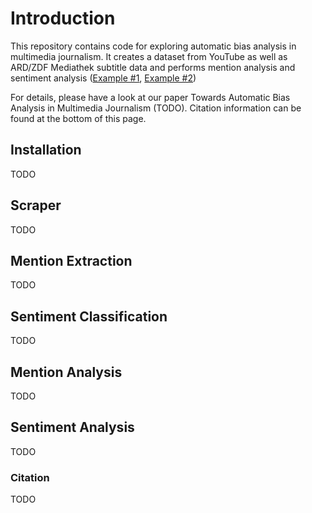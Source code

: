 # Introduction

This repository contains code for exploring automatic bias analysis in multimedia journalism. It creates a dataset from YouTube as well as ARD/ZDF Mediathek subtitle data and performs mention analysis and sentiment analysis ([Example #1](results/plots/mentions/party_mentions_zeromean.pdf), [Example #2](results/plots/sentiment/party_negative_zeromean.pdf))

For details, please have a look at our paper Towards Automatic Bias Analysis in Multimedia Journalism (TODO). Citation information can be found at the bottom of this page.

## Installation

TODO

## Scraper

TODO

## Mention Extraction

TODO

## Sentiment Classification

TODO

## Mention Analysis

TODO

## Sentiment Analysis 

TODO

### Citation

TODO
